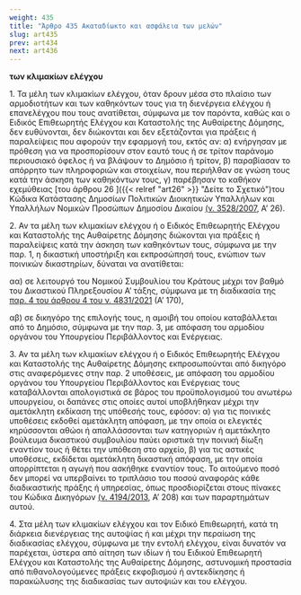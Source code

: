 ```yaml
---
weight: 435
title: "Άρθρο 435 Ακαταδίωκτο και ασφάλεια των μελών"
slug: art435
prev: art434
next: art436
---
```


**των κλιμακίων ελέγχου**

1\. Τα μέλη των κλιμακίων ελέγχου, όταν δρουν μέσα στο πλαίσιο των αρμοδιοτήτων και των καθηκόντων τους για τη διενέργεια ελέγχου ή επανελέγχου που τους ανατίθεται, σύμφωνα με τον παρόντα, καθώς και ο Ειδικός Επιθεωρητής Ελέγχου και Καταστολής της Αυθαίρετης Δόμησης, δεν ευθύνονται, δεν διώκονται και δεν εξετάζονται για πράξεις ή παραλείψεις που αφορούν την εφαρμογή του, εκτός αν: α) ενήργησαν με πρόθεση για να προσπορίσουν στον εαυτό τους ή σε τρίτον παράνομο περιουσιακό όφελος ή να βλάψουν το Δημόσιο ή τρίτον, β) παραβίασαν το απόρρητο των πληροφοριών και στοιχείων, που περιήλθαν σε γνώση τους κατά την άσκηση των καθηκόντων τους, γ) παρέβησαν το καθήκον εχεμύθειας [του άρθρου 26 ]({{< relref "art26" >}} "Δείτε το Σχετικό")του Κώδικα Κατάστασης Δημοσίων Πολιτικών Διοικητικών Υπαλλήλων και Υπαλλήλων Νομικών Προσώπων Δημοσίου Δικαίου <a href="https://ia37rg02wpsa01.blob.core.windows.net/fek/01/2007/20070100026.pdf" title="Δείτε το Σχετικό">(ν. 3528/2007</a>, Α’ 26).

2\. Αν τα μέλη των κλιμακίων ελέγχου ή ο Ειδικός Επιθεωρητής Ελέγχου και Καταστολής της Αυθαίρετης Δόμησης διώκονται για πράξεις ή παραλείψεις κατά την άσκηση των καθηκόντων τους, σύμφωνα με την παρ. 1, η δικαστική υποστήριξη και εκπροσώπησή τους, ενώπιον των ποινικών δικαστηρίων, δύναται να ανατίθεται:

αα) σε λειτουργό του Νομικού Συμβουλίου του Κράτους μέχρι τον βαθμό του Δικαστικού Πληρεξουσίου Α’ τάξης, σύμφωνα με τη διαδικασία της <a href="https://ia37rg02wpsa01.blob.core.windows.net/fek/01/2021/20210100170.pdf" title="Δείτε το Σχετικό">παρ. 4 του άρθρου 4 του ν. 4831/2021</a> (Α’ 170),

αβ) σε δικηγόρο της επιλογής τους, η αμοιβή του οποίου καταβάλλεται από το Δημόσιο, σύμφωνα με την παρ. 3, με απόφαση του αρμοδίου οργάνου του Υπουργείου Περιβάλλοντος και Ενέργειας.

3\. Αν τα μέλη των κλιμακίων ελέγχου ή ο Ειδικός Επιθεωρητής Ελέγχου και Καταστολής της Αυθαίρετης Δόμησης εκπροσωπούνται από δικηγόρο στις αναφερόμενες στην παρ. 2 υποθέσεις, με απόφαση του αρμοδίου οργάνου του Υπουργείου Περιβάλλοντος και Ενέργειας τους καταβάλλονται απολογιστικά σε βάρος του προϋπολογισμού του ανωτέρω υπουργείου, οι δαπάνες στις οποίες αυτοί υποβλήθηκαν μέχρι την αμετάκλητη εκδίκαση της υπόθεσής τους, εφόσον: α) για τις ποινικές υποθέσεις εκδοθεί αμετάκλητη απόφαση, με την οποία οι ελεγκτές κηρύσσονται αθώοι ή απαλλάσσονται των κατηγοριών ή αμετάκλητο βούλευμα δικαστικού συμβουλίου παύει οριστικά την ποινική δίωξη εναντίον τους ή θέτει την υπόθεση στο αρχείο, β) για τις αστικές υποθέσεις, εκδίδεται αμετάκλητη δικαστική απόφαση, με την οποία απορρίπτεται η αγωγή που ασκήθηκε εναντίον τους. Το αιτούμενο ποσό δεν μπορεί να υπερβαίνει το τριπλάσιο του ποσού αναφοράς κάθε διαδικαστικής πράξης ή υπηρεσίας, όπως προσδιορίζεται στους πίνακες του Κώδικα Δικηγόρων <a href="https://ia37rg02wpsa01.blob.core.windows.net/fek/01/2013/20130100208.pdf" title="Δείτε το Σχετικό">(ν. 4194/2013</a>, Α’ 208) και των παραρτημάτων αυτού.

4\. Στα μέλη των κλιμακίων ελέγχου και τον Ειδικό Επιθεωρητή, κατά τη διάρκεια διενέργειας της αυτοψίας ή και μέχρι την περαίωση της διαδικασίας ελέγχου, σύμφωνα με την εντολή ελέγχου, είναι δυνατόν να παρέχεται, ύστερα από αίτηση των ιδίων ή του Ειδικού Επιθεωρητή Ελέγχου και Καταστολής της Αυθαίρετης Δόμησης, αστυνομική προστασία από πιθανολογούμενες πράξεις εκφοβισμού ή αντεκδίκησης ή παρακώλυσης της διαδικασίας των αυτοψιών και του ελέγχου.


